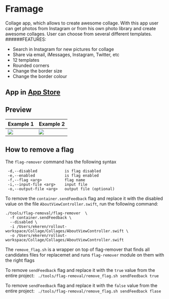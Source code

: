 # Framage
Collage app, which allows to create awesome collage. With this app user can get photos from Instagram or from his own photo library and create awesome collages. User can choose from several different templates.
######FEATURES:
- Search in Instagram for new pictures for collage
- Share via email, iMessages, Instagram, Twitter, etc
- 12 templates
- Rounded corners
- Change the border size
- Change the border colour

## App in [App Store](https://itunes.apple.com/us/app/framage/id1002882107?ls=1&mt=8)

## Preview
| Example 1 | Example 2  | 
|---|---|
| ![](https://cloud.githubusercontent.com/assets/8221314/7955384/9ed4cc8a-09e0-11e5-897b-cca2273afe9a.gif)  |  ![](https://cloud.githubusercontent.com/assets/8221314/7955594/35188fe6-09e2-11e5-998d-63381f749a87.gif) |


## How to remove a flag

The `flag-remover` command has the following syntax
```
 -d,--disabled            is flag disabled
 -e,--enabled             is flag enabled
 -f,--flag <arg>          flag name
 -i,--input-file <arg>    input file
 -o,--output-file <arg>   output file (optional)
```
To remove the `container.sendFeedback` flag and replace it with the disabled value on the file `AboutViewController.swift`, run the following command:
```
./tools/flag-removal/flag-remover  \
  -f container.sendFeedback \
  --disabled \
  -i /Users/ekeren/rollout-workspace/Collage/Collages/AboutViewController.swift \
  -o /Users/ekeren/rollout-workspace/Collage/Collages/AboutViewController.swift
```

The `remove_flag.sh` is a wrapper on top of flag-remover that finds all candidates files for replacemet and runs `flag-remover` module on them with the right flags

 To remove `sendFeedback` flag and replace it with the `true` value from the entire project:
` ./tools/flag-removal/remove_flag.sh sendFeedback true`

 To remove `sendFeedback` flag and replace it with the `false` value from the entire project:
` ./tools/flag-removal/remove_flag.sh sendFeedback flase`


